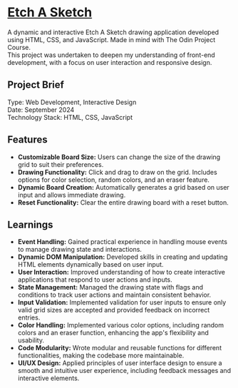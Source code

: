 # [Etch A Sketch](http://etchasketch.bendev.dk/)
A dynamic and interactive Etch A Sketch drawing application developed using HTML, CSS, and JavaScript. Made in mind with The Odin Project Course. <br> This project was undertaken to deepen my understanding of front-end development, with a focus on user interaction and responsive design.

<h2>Project Brief</h2>
Type: Web Development, Interactive Design <br>
Date: September 2024 <br>
Technology Stack: HTML, CSS, JavaScript <br>

<h2>Features</h2>
<ul>
    <li><strong>Customizable Board Size:</strong> Users can change the size of the drawing grid to suit their preferences.</li>
    <li><strong>Drawing Functionality:</strong> Click and drag to draw on the grid. Includes options for color selection, random colors, and an eraser feature.</li>
    <li><strong>Dynamic Board Creation:</strong> Automatically generates a grid based on user input and allows immediate drawing.</li>
    <li><strong>Reset Functionality:</strong> Clear the entire drawing board with a reset button.</li>
</ul>

<h2>Learnings</h2>
<ul>
    <li><strong>Event Handling:</strong> Gained practical experience in handling mouse events to manage drawing state and interactions.</li>
    <li><strong>Dynamic DOM Manipulation:</strong> Developed skills in creating and updating HTML elements dynamically based on user input.</li>
    <li><strong>User Interaction:</strong> Improved understanding of how to create interactive applications that respond to user actions and inputs.</li>
    <li><strong>State Management:</strong> Managed the drawing state with flags and conditions to track user actions and maintain consistent behavior.</li>
    <li><strong>Input Validation:</strong> Implemented validation for user inputs to ensure only valid grid sizes are accepted and provided feedback on incorrect entries.</li>
    <li><strong>Color Handling:</strong> Implemented various color options, including random colors and an eraser function, enhancing the app's flexibility and usability.</li>
    <li><strong>Code Modularity:</strong> Wrote modular and reusable functions for different functionalities, making the codebase more maintainable.</li>
    <li><strong>UI/UX Design:</strong> Applied principles of user interface design to ensure a smooth and intuitive user experience, including feedback messages and interactive elements.</li>
</ul>
